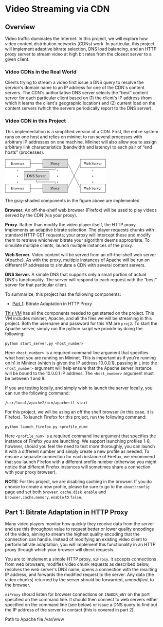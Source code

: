 # Video Streaming via CDN

## Overview

Video traffic dominates the Internet. In this project, we will explore how video content distribution networks (CDNs) work. In particular, this project will implement adaptive bitrate selection, DNS load balancing, and an HTTP proxy server to stream video at high bit rates from the closest server to a given client.

### Video CDNs in the Real World
Clients trying to stream a video first issue a DNS query to resolve the service's domain name to an IP address for one of the CDN's content servers. The CDN's authoritative DNS server selects the “best” content server for each particular client based on
(1) the client's IP address (from which it learns the client's geographic location) and
(2) current load on the content servers (which the servers periodically report to the DNS server).

### Video CDN in this Project
This implementation is a simplified version of a CDN. First, the entire system runs on one host and relies on mininet to run several processes with arbitrary IP addresses on one machine. Mininet will also allow you to assign arbitrary link characteristics (bandwidth and latency) to each pair of “end hosts” (processes).

<img src="./Images/our-CDN.png" title="Video CDN in assignment 2" alt="" width="330" height="111"/>

The gray-shaded components in the figure above are implemented

**Browser.** An off-the-shelf web browser (Firefox) will be used to play videos served by the CDN (via your proxy).

**Proxy.** Rather than modify the video player itself, the HTTP proxy implements an adaptive bitrate selection. The player requests chunks with standard HTTP GET requests; your proxy will intercept these and modify them to retrieve whichever bitrate your algorithm deems appropriate. To simulate multiple clients, launch multiple instances of the proxy.

**Web Server.** Video content will be served from an off-the-shelf web server (Apache). As with the proxy, multiple instances of Apache will be run on different IP addresses to simulate a CDN with several content servers.

**DNS Server.** A simple DNS that supports only a small portion of actual DNS's functionality. The server will respond to each request with the “best” server for that particular client.

To summarize, this project has the following components:

* [Part 1](#part1): Bitrate Adaptation in HTTP Proxy

[This VM](http://www.cs.jhu.edu/~hzhu/proj2.ova) has all the components needed to get started on the project. This VM includes mininet, Apache, and all the files we will be streaming in this project. Both the username and password for this VM are `proj2`. To start the Apache server, simply run the python script we provide by doing the following:

`python start_server.py <host_number>`

Here `<host_number>` is a required command line argument that specifies what host you are running on Mininet. This is important as if you're running on h1 in Mininet (which is given the IP address 10.0.0.1), passing in `1` into the `<host_number>` argument will help ensure that the Apache server instance will be bound to the 10.0.0.1 IP address. The `<host_number>` argument must be between 1 and 8.

If you are testing locally, and simply wish to launch the server locally, you can run the following command:

`/usr/local/apache2/bin/apachectl start`

For this project, we will be using an off the shelf browser (in this case, it is Firefox). To launch Firefox for this project, run the following command:

`python launch_firefox.py <profile_num>`

Here `<profile_num>` is a required command line argument that specifies the instance of Firefox you are launching. We support launching profiles 1-8, however, should you feel the need to test more thoroughly, you can launch it with a different number and simply create a new profile as needed. To ensure a separate connection for each instance of Firefox, we recommend that you launch Firefox with a different profile number (otherwise you might notice that different Firefox instances will sometimes share a connection with your proxy browser).

**NOTE:** For this project, we are disabling caching in the browser. If you do choose to create a new profile, please be sure to go to the `about:config` page and set both `browser.cache.disk.enable` and `browser.cache.memory.enable` to `false`.

<a name="part1"></a>
## Part 1: Bitrate Adaptation in HTTP Proxy

Many video players monitor how quickly they receive data from the server and use this throughput value to request better or lower quality encodings of the video, aiming to stream the highest quality encoding that the connection can handle. Instead of modifying an existing video client to perform bitrate adaptation, you will implement this functionality in an HTTP proxy through which your browser will direct requests.

You are to implement a simple HTTP proxy, `miProxy`. It accepts connections from web browsers, modifies video chunk requests as described below, resolves the web server's DNS name, opens a connection with the resulting IP address, and forwards the modified request to the server. Any data (the video chunks) returned by the server should be forwarded, *unmodified*, to the browser.

`miProxy` should listen for browser connections on `INADDR_ANY` on the port specified on the command line. It should then connect to web servers either specified on the command line (see below) or issue a DNS query to find out the IP address of the server to contact (this is covered in part 2).


Path to Apache file /var/www
